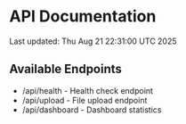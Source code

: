 # API Documentation

Last updated: Thu Aug 21 22:31:00 UTC 2025

## Available Endpoints
- /api/health - Health check endpoint
- /api/upload - File upload endpoint
- /api/dashboard - Dashboard statistics
